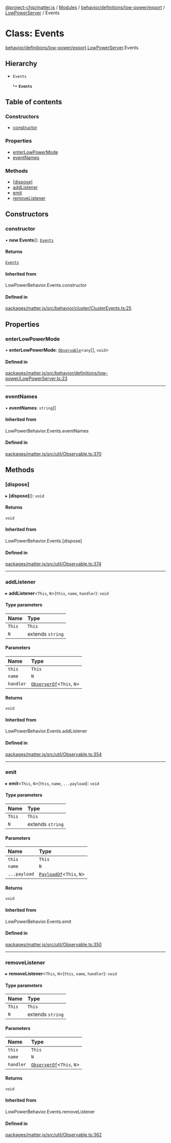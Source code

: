 [@project-chip/matter.js](../README.md) / [Modules](../modules.md) / [behavior/definitions/low-power/export](../modules/behavior_definitions_low_power_export.md) / [LowPowerServer](../modules/behavior_definitions_low_power_export.LowPowerServer.md) / Events

# Class: Events

[behavior/definitions/low-power/export](../modules/behavior_definitions_low_power_export.md).[LowPowerServer](../modules/behavior_definitions_low_power_export.LowPowerServer.md).Events

## Hierarchy

- `Events`

  ↳ **`Events`**

## Table of contents

### Constructors

- [constructor](behavior_definitions_low_power_export.LowPowerServer.Events.md#constructor)

### Properties

- [enterLowPowerMode](behavior_definitions_low_power_export.LowPowerServer.Events.md#enterlowpowermode)
- [eventNames](behavior_definitions_low_power_export.LowPowerServer.Events.md#eventnames)

### Methods

- [[dispose]](behavior_definitions_low_power_export.LowPowerServer.Events.md#[dispose])
- [addListener](behavior_definitions_low_power_export.LowPowerServer.Events.md#addlistener)
- [emit](behavior_definitions_low_power_export.LowPowerServer.Events.md#emit)
- [removeListener](behavior_definitions_low_power_export.LowPowerServer.Events.md#removelistener)

## Constructors

### constructor

• **new Events**(): [`Events`](behavior_definitions_low_power_export.LowPowerServer.Events.md)

#### Returns

[`Events`](behavior_definitions_low_power_export.LowPowerServer.Events.md)

#### Inherited from

LowPowerBehavior.Events.constructor

#### Defined in

[packages/matter.js/src/behavior/cluster/ClusterEvents.ts:25](https://github.com/project-chip/matter.js/blob/6d3b6a5d957d88a9231d6ecab4bb41f8133112be/packages/matter.js/src/behavior/cluster/ClusterEvents.ts#L25)

## Properties

### enterLowPowerMode

• **enterLowPowerMode**: [`Observable`](../interfaces/util_export.Observable.md)\<`any`[], `void`\>

#### Defined in

[packages/matter.js/src/behavior/definitions/low-power/LowPowerServer.ts:23](https://github.com/project-chip/matter.js/blob/6d3b6a5d957d88a9231d6ecab4bb41f8133112be/packages/matter.js/src/behavior/definitions/low-power/LowPowerServer.ts#L23)

___

### eventNames

• **eventNames**: `string`[]

#### Inherited from

LowPowerBehavior.Events.eventNames

#### Defined in

[packages/matter.js/src/util/Observable.ts:370](https://github.com/project-chip/matter.js/blob/6d3b6a5d957d88a9231d6ecab4bb41f8133112be/packages/matter.js/src/util/Observable.ts#L370)

## Methods

### [dispose]

▸ **[dispose]**(): `void`

#### Returns

`void`

#### Inherited from

LowPowerBehavior.Events.[dispose]

#### Defined in

[packages/matter.js/src/util/Observable.ts:374](https://github.com/project-chip/matter.js/blob/6d3b6a5d957d88a9231d6ecab4bb41f8133112be/packages/matter.js/src/util/Observable.ts#L374)

___

### addListener

▸ **addListener**\<`This`, `N`\>(`this`, `name`, `handler`): `void`

#### Type parameters

| Name | Type |
| :------ | :------ |
| `This` | `This` |
| `N` | extends `string` |

#### Parameters

| Name | Type |
| :------ | :------ |
| `this` | `This` |
| `name` | `N` |
| `handler` | [`ObserverOf`](../modules/util_export.EventEmitter.md#observerof)\<`This`, `N`\> |

#### Returns

`void`

#### Inherited from

LowPowerBehavior.Events.addListener

#### Defined in

[packages/matter.js/src/util/Observable.ts:354](https://github.com/project-chip/matter.js/blob/6d3b6a5d957d88a9231d6ecab4bb41f8133112be/packages/matter.js/src/util/Observable.ts#L354)

___

### emit

▸ **emit**\<`This`, `N`\>(`this`, `name`, `...payload`): `void`

#### Type parameters

| Name | Type |
| :------ | :------ |
| `This` | `This` |
| `N` | extends `string` |

#### Parameters

| Name | Type |
| :------ | :------ |
| `this` | `This` |
| `name` | `N` |
| `...payload` | [`PayloadOf`](../modules/util_export.EventEmitter.md#payloadof)\<`This`, `N`\> |

#### Returns

`void`

#### Inherited from

LowPowerBehavior.Events.emit

#### Defined in

[packages/matter.js/src/util/Observable.ts:350](https://github.com/project-chip/matter.js/blob/6d3b6a5d957d88a9231d6ecab4bb41f8133112be/packages/matter.js/src/util/Observable.ts#L350)

___

### removeListener

▸ **removeListener**\<`This`, `N`\>(`this`, `name`, `handler`): `void`

#### Type parameters

| Name | Type |
| :------ | :------ |
| `This` | `This` |
| `N` | extends `string` |

#### Parameters

| Name | Type |
| :------ | :------ |
| `this` | `This` |
| `name` | `N` |
| `handler` | [`ObserverOf`](../modules/util_export.EventEmitter.md#observerof)\<`This`, `N`\> |

#### Returns

`void`

#### Inherited from

LowPowerBehavior.Events.removeListener

#### Defined in

[packages/matter.js/src/util/Observable.ts:362](https://github.com/project-chip/matter.js/blob/6d3b6a5d957d88a9231d6ecab4bb41f8133112be/packages/matter.js/src/util/Observable.ts#L362)
